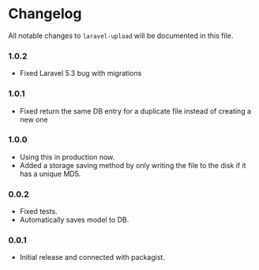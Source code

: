 # Changelog

All notable changes to `laravel-upload` will be documented in this file.

### 1.0.2
- Fixed Laravel 5.3 bug with migrations

### 1.0.1
- Fixed return the same DB entry for a duplicate file instead of creating a new one

### 1.0.0
- Using this in production now.
- Added a storage saving method by only writing the file to the disk if it has a unique MD5.

### 0.0.2
- Fixed tests.
- Automatically saves model to DB.

### 0.0.1
- Initial release and connected with packagist.
